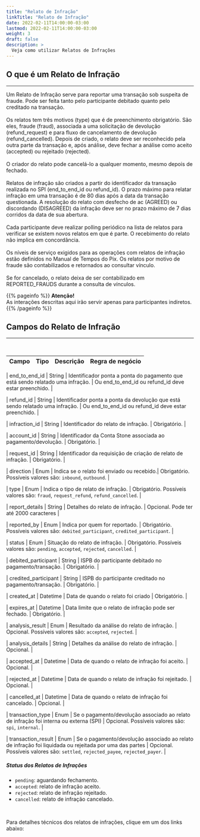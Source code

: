 ```yaml
---
title: "Relato de Infração"
linkTitle: "Relato de Infração"
date: 2022-02-11T14:00:00-03:00
lastmod: 2022-02-11T14:00:00-03:00
weight: 3
draft: false
description: >
  Veja como utilizar Relatos de Infrações
---
```


## O que é um Relato de Infração
---
Um Relato de Infração serve para reportar uma transação sob suspeita de fraude. Pode ser feita tanto pelo participante debitado quanto pelo creditado na transação.
<br><br>
Os relatos tem três motivos (type) que é de preenchimento obrigatório. São eles, fraude (fraud), associada a uma solicitação de devolução (refund_request) e para fluxo de cancelamento de devolução (refund_cancelled). Depois de criado, o relato deve ser reconhecido pela outra parte da transação e, após análise, deve fechar a análise como aceito (accepted) ou rejeitado (rejected).
<br><br>
O criador do relato pode cancelá-lo a qualquer momento, mesmo depois de fechado.
<br><br>
Relatos de infração são criados a partir do identificador da transação realizada no SPI (end_to_end_id ou refund_id). O prazo máximo para relatar infração em uma transação é de 80 dias após a data da transação questionada. A resolução do relato com desfecho de ac (AGREED) ou discordando (DISAGREED) da infração deve ser no prazo máximo de 7 dias corridos da data de sua abertura.
<br><br>
Cada participante deve realizar polling periódico na lista de relatos para verificar se existem novos relatos em que é parte. O recebimento do relato não implica em concordância. 
<br><br>
Os níveis de serviço exigidos para as operações com relatos de infração estão definidos no Manual de Tempos do Pix. Os relatos por motivo de fraude são contabilizados e retornados ao consultar vínculo. 
<br><br>
Se for cancelado, o relato deixa de ser contabilizado em REPORTED_FRAUDS durante a consulta de vínculos.

{{% pageinfo %}}
**Atenção!**<br>As interações descritas aqui irão servir apenas para participantes indiretos. <br>
{{% /pageinfo %}}
<br>


## Campos do Relato de Infração
---

<br>

| Campo                        | Tipo  | Descrição                                                              | Regra de negócio        |
| ---------------------------- | -------------- | -------------------------------------------------------- | ------------------------------ |

| end_to_end_id | String | Identificador ponta a ponta do pagamento que está sendo relatado uma infração. | Ou end_to_end_id ou refund_id deve estar preenchido. |

| refund_id | String | Identificador ponta a ponta da devolução que está sendo relatado uma infração. | Ou end_to_end_id ou refund_id deve estar preenchido. |

| infraction_id | String | Identificador do relato de infração. | Obrigatório. |

| account_id | String | Identificador da Conta Stone associada ao pagamento/devolução. | Obrigatório. |

| request_id | String | Identificador da requisição de criação de relato de infração. | Obrigatório. |

| direction | Enum | Indica se o relato foi enviado ou recebido.| Obrigatório. Possíveis valores são: `inbound`, `outbound`. |

| type | Enum | Indica o tipo de relato de infração. | Obrigatório. Possíveis valores são: `fraud`, `request_refund`, `refund_cancelled`. |

| report_details | String | Detalhes do relato de infração. | Opcional. Pode ter até 2000 caracteres |

| reported_by | Enum | Indica por quem for reportado. | Obrigatório. Possíveis valores são: `debited_participant`, `credited_participant`. |

| status | Enum | Situação do relato de infração. | Obrigatório. Possíveis valores são: `pending`, `accepted`, `rejected`, `cancelled`. |

| debited_participant | String | ISPB do participante debitado no pagamento/transação.  | Obrigatório. |

| credited_participant | String | ISPB do participante creditado no pagamento/transação. | Obrigatório. |

| created_at | Datetime | Data de quando o relato foi criado | Obrigatório. |

| expires_at | Datetime | Data limite que o relato de infração pode ser fechado. | Obrigatório. |

| analysis_result | Enum | Resultado da análise do relato de infração. | Opcional. Possíveis valores são: `accepted`, `rejected`. |

| analysis_details | String | Detalhes da análise do relato de infração. | Opcional. |

| accepted_at | Datetime | Data de quando o relato de infração foi aceito. | Opcional. |

| rejected_at | Datetime | Data de quando o relato de infração foi rejeitado. | Opcional. |

| cancelled_at | Datetime | Data de quando o relato de infração foi cancelado. | Opcional. |

| transaction_type | Enum | Se o pagamento/devolução associado ao relato de infração foi interna ou externa (SPI) | Opcional. Possíveis valores são: `spi`, `internal`. |

| transaction_result | Enum | Se o pagamento/devolução associado ao relato de infração foi liquidada ou rejeitada por uma das partes | Opcional. Possíveis valores são: `settled`, `rejected_payee`, `rejected_payer`. |


##### Status dos Relatos de Infrações

- `pending`: aguardando fechamento.
- `accepted`: relato de infração aceito.
- `rejected`: relato de infração rejeitado.
- `cancelled`: relato de infração cancelado.

<br>  

Para detalhes técnicos dos relatos de infrações, clique em um dos links abaixo: